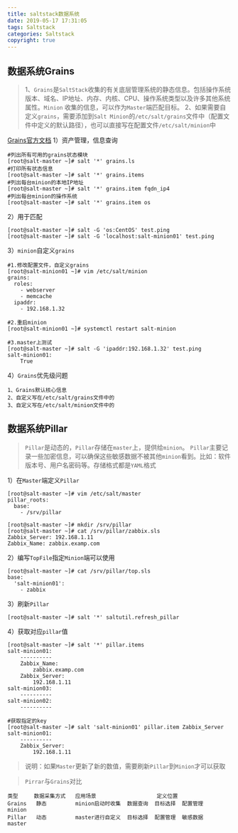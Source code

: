 ```yaml
---
title: saltstack数据系统
date: 2019-05-17 17:31:05
tags: Saltstack
categories: Saltstack
copyright: true
---
```

## 数据系统Grains
>1、`Grains`是`SaltStack`收集的有关底层管理系统的静态信息。包括操作系统版本、域名、IP地址、内存、内核、CPU、操作系统类型以及许多其他系统属性。`Minion` 收集的信息，可以作为`Master`端匹配目标。
>2、如果需要自定义`grains`，需要添加到`Salt Minion`的`/etc/salt/grains`文件中（配置文件中定义的默认路径），也可以直接写在配置文件`/etc/salt/minion`中

[Grains官方文档](https://docs.saltstack.com/en/latest/topics/grains/)
1）资产管理，信息查询
```
#列出所有可用的grains状态模块
[root@salt-master ~]# salt '*' grains.ls
#打印所有状态信息
[root@salt-master ~]# salt '*' grains.items
#列出每台minion的本地IP地址
[root@salt-master ~]# salt '*' grains.item fqdn_ip4
#列出每台minion的操作系统
[root@salt-master ~]# salt '*' grains.item os
```
2）用于匹配
```
[root@salt-master ~]# salt -G 'os:CentOS' test.ping
[root@salt-master ~]# salt -G 'localhost:salt-minion01' test.ping
```
3）`minion`自定义`grains`
```
#1.修改配置文件，自定义grains
[root@salt-minion01 ~]# vim /etc/salt/minion
grains:
  roles:
    - webserver
    - memcache
  ipaddr:
    - 192.168.1.32

#2.重启minion
[root@salt-minion01 ~]# systemctl restart salt-minion

#3.master上测试
[root@salt-master ~]# salt -G 'ipaddr:192.168.1.32' test.ping 
salt-minion01:
    True
```
4）`Grains`优先级问题
```
1、Grains默认核心信息
2、自定义写在/etc/salt/grains文件中的
3、自定义写在/etc/salt/minion文件中的
```
## 数据系统Pillar
>`Pillar`是动态的，`Pillar`存储在`master`上，提供给`minion`。
>`Pillar`主要记录一些加密信息，可以确保这些敏感数据不被其他`minion`看到。比如：软件版本号、用户名密码等。存储格式都是`YAML`格式

1）在`Master`端定义`Pillar`
```
[root@salt-master ~]# vim /etc/salt/master
pillar_roots:
  base:
    - /srv/pillar

[root@salt-master ~]# mkdir /srv/pillar
[root@salt-master ~]# cat /srv/pillar/zabbix.sls 
Zabbix_Server: 192.168.1.11
Zabbix_Name: zabbix.examp.com
```
2）编写`TopFile`指定`Minion`端可以使用
```
[root@salt-master ~]# cat /srv/pillar/top.sls 
base:
  'salt-minion01':
    - zabbix
```
3）刷新`Pillar`
```
[root@salt-master ~]# salt '*' saltutil.refresh_pillar
```
4）获取对应`pillar`值
```
[root@salt-master ~]# salt '*' pillar.items
salt-minion01:
    ----------
    Zabbix_Name:
        zabbix.examp.com
    Zabbix_Server:
        192.168.1.11
salt-minion03:
    ----------
salt-minion02:
    ----------

#获取指定的key
[root@salt-master ~]# salt 'salt-minion01' pillar.item Zabbix_Server
salt-minion01:
    ----------
    Zabbix_Server:
        192.168.1.11
```
>说明：如果`Master`更新了新的数值，需要刷新`Pillar`到`Minion`才可以获取

>`Pirrar`与`Grains`对比
```
类型     数据采集方式   应用场景                   定义位置
Grains   静态         minion启动时收集  数据查询  目标选择  配置管理   minion
Pillar   动态         master进行自定义  目标选择  配置管理  敏感数据   master
```